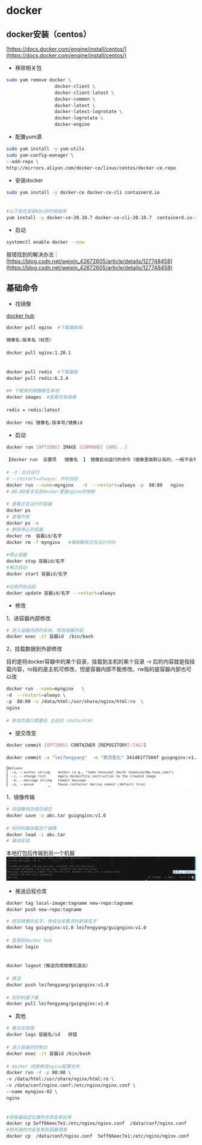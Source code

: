 # docker

## docker安装（centos）
[https://docs.docker.com/engine/install/centos/](https://docs.docker.com/engine/install/centos/)

- 移除相关包
```bash
sudo yum remove docker \
                  docker-client \
                  docker-client-latest \
                  docker-common \
                  docker-latest \
                  docker-latest-logrotate \
                  docker-logrotate \
                  docker-engine
```

- 配置yum源
```bash
sudo yum install -y yum-utils
sudo yum-config-manager \
--add-repo \
http://mirrors.aliyun.com/docker-ce/linux/centos/docker-ce.repo
```

- 安装docker
```bash
sudo yum install -y docker-ce docker-ce-cli containerd.io


#以下是在安装k8s的时候使用
yum install -y docker-ce-20.10.7 docker-ce-cli-20.10.7  containerd.io-1.4.6
```

- 启动
```bash
systemctl enable docker --now
```

报错找到的解决办法：[https://blog.csdn.net/weixin_42672605/article/details/127748458](https://blog.csdn.net/weixin_42672605/article/details/127748458)

## 基础命令

- 找镜像

[docker hub](http://hub.docker.com/)

```bash
docker pull nginx  #下载最新版

镜像名:版本名（标签）

docker pull nginx:1.20.1


docker pull redis  #下载最新
docker pull redis:6.2.4

## 下载来的镜像都在本地
docker images  #查看所有镜像

redis = redis:latest

docker rmi 镜像名:版本号/镜像id
```

- 启动
```bash
docker run [OPTIONS] IMAGE [COMMAND] [ARG...]

【docker run  设置项   镜像名  】 镜像启动运行的命令（镜像里面默认有的，一般不会写）

# -d：后台运行
# --restart=always: 开机自启
docker run --name=mynginx   -d  --restart=always -p  88:80   nginx
# 88:80是主机到docker里面nginx的映射

# 查看正在运行的容器
docker ps
# 查看所有
docker ps -a
# 删除停止的容器
docker rm  容器id/名字
docker rm -f mynginx   #强制删除正在运行中的

#停止容器
docker stop 容器id/名字
#再次启动
docker start 容器id/名字

#应用开机自启
docker update 容器id/名字 --restart=always
```

- 修改

1、进容器内部修改
```bash
# 进入容器内部的系统，修改容器内容
docker exec -it 容器id  /bin/bash
```

2、挂载数据到外部修改

目的是将docker容器中的某个目录，挂载到主机的某个目录
-v 后的内容就是指挂载内容，ro指的是主机可修改，但是容器内部不能修改。rw指的是容器内部也可以改

```bash
docker run --name=mynginx   \
-d  --restart=always \
-p  88:80 -v /data/html:/usr/share/nginx/html:ro  \
nginx

# 修改页面只需要去 主机的 /data/html
```

- 提交改变
```bash
docker commit [OPTIONS] CONTAINER [REPOSITORY[:TAG]]

docker commit -a "leifengyang"  -m "首页变化" 341d81f7504f guignginx:v1.0

```

![Alt text](./images/docker/image1.png)

1、镜像传输
```bash
# 将镜像保存成压缩包
docker save -o abc.tar guignginx:v1.0

# 别的机器加载这个镜像
docker load -i abc.tar
# 离线安装
```
本地打包后传输到另一个机器
![Alt text](./images/docker/image2.png)


- 推送远程仓库

```bash
docker tag local-image:tagname new-repo:tagname
docker push new-repo:tagname
```


```bash
# 把旧镜像的名字，改成仓库要求的新版名字
docker tag guignginx:v1.0 leifengyang/guignginx:v1.0

# 登录到docker hub
docker login       


docker logout（推送完成镜像后退出）

# 推送
docker push leifengyang/guignginx:v1.0

# 别的机器下载
docker pull leifengyang/guignginx:v1.0
```

- 其他

```bash
# 看日志排错
docker logs 容器名/id   排错

# 进入容器的控制台
docker exec -it 容器id /bin/bash

# docker 经常修改nginx配置文件
docker run -d -p 80:80 \
-v /data/html:/usr/share/nginx/html:ro \
-v /data/conf/nginx.conf:/etc/nginx/nginx.conf \
--name mynginx-02 \
nginx


#把容器指定位置的东西复制出来 
docker cp 5eff66eec7e1:/etc/nginx/nginx.conf  /data/conf/nginx.conf
#把外面的内容复制到容器里面
docker cp  /data/conf/nginx.conf  5eff66eec7e1:/etc/nginx/nginx.conf
```

